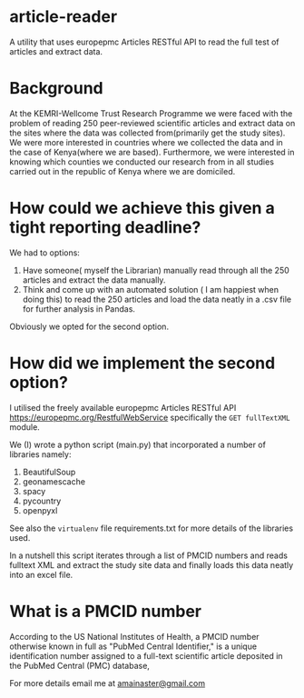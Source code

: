 # article-reader
A utility that uses europepmc Articles RESTful API to read the full test of articles and extract data.

# Background
At the KEMRI-Wellcome Trust Research Programme we were faced with the problem of reading 250 peer-reviewed scientific articles and extract data on the sites where the data was collected from(primarily get the study sites). We were more interested in countries where we collected the data and in the case of Kenya(where we are based). Furthermore, we were interested in knowing which counties we conducted our research from in all studies carried out in the republic of Kenya where we are domiciled.

# How could we achieve this given a tight reporting deadline?
We had to options:
1. Have someone( myself the Librarian) manually read through all the 250 articles and extract the data manually.
2. Think and come up with an automated solution ( I am happiest when doing this) to read the 250 articles and load the data neatly in a .csv file for further analysis in Pandas.

Obviously we opted for the second option.

# How did we implement the second option?
I utilised the freely available europepmc Articles RESTful API https://europepmc.org/RestfulWebService specifically the `GET fullTextXML` module.

We (I) wrote a python script (main.py) that incorporated a number of libraries namely:
1. BeautifulSoup
2. geonamescache
3. spacy
4. pycountry
5. openpyxl

See also the `virtualenv` file requirements.txt for more details of the libraries used.

In a nutshell this script iterates through a list of PMCID numbers and reads fulltext XML and extract the study site data and finally loads this data neatly into an excel file.

# What is a PMCID number

According to the US National Institutes of Health, a PMCID number otherwise known in full as "PubMed Central Identifier," is a unique identification number assigned to a full-text scientific article deposited in the PubMed Central (PMC) database,

For more details email me at amainaster@gmail.com


